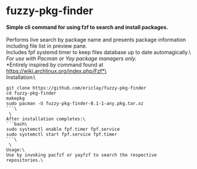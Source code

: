 # fuzzy-pkg-finder

**Simple cli command for using fzf to search and install packages.**\
 \
Performs live search by package name and presents package information including file list in preview pane.\
Includes fpf systemd timer to keep files database up to date automagically.\ 
\
*For use with Pacman or Yay package managers only.*\
*Entirely inspired by command found at https://wiki.archlinux.org/index.php/Fzf*\
 \
Installation:\
```bash\
git clone https://github.com/ericlay/fuzzy-pkg-finder
cd fuzzy-pkg-finder
makepkg
sudo pacman -U fuzzy-pkg-finder-0.1-1-any.pkg.tar.xz 
```\
 \
After installation completes:\
```bash\
sudo systemctl enable fpf.timer fpf.service
sudo systemctl start fpf.service fpf.timer
```\
 \
Usage:\
Use by invoking pacfzf or yayfzf to search the respective repositories.\

